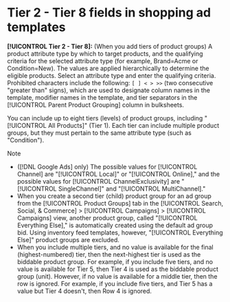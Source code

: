 # Tier  2 - Tier 8 fields in shopping ad templates

**[!UICONTROL Tier  2 - Tier 8]:** (When you add tiers of product groups) A product attribute type by which to target products, and the qualifying criteria for the selected attribute type (for example, Brand=Acme or Condition=New). The values are applied hierarchically to determine the eligible products. Select an attribute type and enter the qualifying criteria. Prohibited characters include the following: `[ ] < > >>` (two consecutive "greater than" signs), which are used to designate column names in the template, modifier names in the template, and tier separators in the [!UICONTROL Parent Product Grouping] column in bulksheets.

You can include up to eight tiers (levels) of product groups, including "[!UICONTROL All Products]" (Tier 1). Each tier can include multiple product groups, but they must pertain to the same attribute type (such as "Condition").

>[!NOTE]
>
>* ([!DNL Google Ads] only) The possible values for [!UICONTROL Channel] are "[!UICONTROL Local]" or "[!UICONTROL Online]," and the possible values for [!UICONTROL ChannelExclusivity] are "[!UICONTROL SingleChannel]" and "[!UICONTROL MultiChannel]."
>* When you create a second tier (child) product group for an ad group from the [!UICONTROL Product Groups] tab in the [!UICONTROL Search, Social, & Commerce] > [!UICONTROL Campaigns] > [!UICONTROL Campaigns] view, another product group, called "[!UICONTROL Everything Else]," is automatically created using the default ad group bid. Using inventory feed templates, however, "[!UICONTROL Everything Else]" product groups are excluded.
>* When you include multiple tiers, and no value is available for the final (highest-numbered) tier, then the next-highest tier is used as the biddable product group. For example, if you include five tiers, and no value is available for Tier 5, then Tier 4 is used as the biddable product group (unit). However, if no value is available for a middle tier, then the row is ignored. For example, if you include five tiers, and Tier 5 has a value but Tier 4 doesn't, then Row 4 is ignored.
